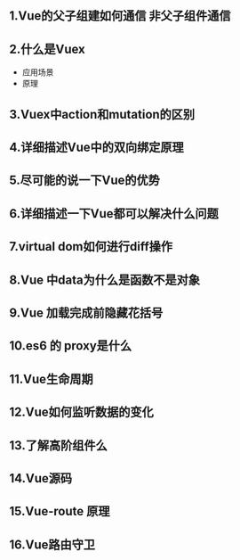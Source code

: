 ## 1.Vue的父子组建如何通信 非父子组件通信
## 2.什么是Vuex 
- 应用场景
- 原理
## 3.Vuex中action和mutation的区别
## 4.详细描述Vue中的双向绑定原理
## 5.尽可能的说一下Vue的优势
## 6.详细描述一下Vue都可以解决什么问题
## 7.virtual dom如何进行diff操作
## 8.Vue 中data为什么是函数不是对象
## 9.Vue 加载完成前隐藏花括号
## 10.es6 的 proxy是什么
## 11.Vue生命周期
## 12.Vue如何监听数据的变化
## 13.了解高阶组件么
## 14.Vue源码
## 15.Vue-route 原理
## 16.Vue路由守卫

